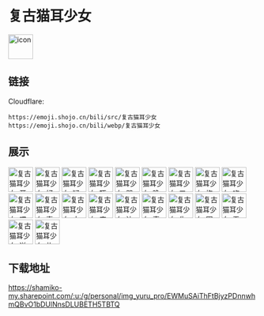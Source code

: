 # 复古猫耳少女
<img src="https://emoji.shojo.cn/bili/src/复古猫耳少女/icon.png" width="50" height="50" alt="icon">

## 链接
Cloudflare:
```
https://emoji.shojo.cn/bili/src/复古猫耳少女
https://emoji.shojo.cn/bili/webp/复古猫耳少女
```
## 展示
<img src="https://emoji.shojo.cn/bili/src/复古猫耳少女/复古猫耳少女-开心.png" width="50" height="50" alt="复古猫耳少女-开心">
<img src="https://emoji.shojo.cn/bili/src/复古猫耳少女/复古猫耳少女-好耶.png" width="50" height="50" alt="复古猫耳少女-好耶">
<img src="https://emoji.shojo.cn/bili/src/复古猫耳少女/复古猫耳少女-疑问.png" width="50" height="50" alt="复古猫耳少女-疑问">
<img src="https://emoji.shojo.cn/bili/src/复古猫耳少女/复古猫耳少女-吓你一跳.png" width="50" height="50" alt="复古猫耳少女-吓你一跳">
<img src="https://emoji.shojo.cn/bili/src/复古猫耳少女/复古猫耳少女-哭唧唧.png" width="50" height="50" alt="复古猫耳少女-哭唧唧">
<img src="https://emoji.shojo.cn/bili/src/复古猫耳少女/复古猫耳少女-晚安.png" width="50" height="50" alt="复古猫耳少女-晚安">
<img src="https://emoji.shojo.cn/bili/src/复古猫耳少女/复古猫耳少女-叉腰.png" width="50" height="50" alt="复古猫耳少女-叉腰">
<img src="https://emoji.shojo.cn/bili/src/复古猫耳少女/复古猫耳少女-抱抱.png" width="50" height="50" alt="复古猫耳少女-抱抱">
<img src="https://emoji.shojo.cn/bili/src/复古猫耳少女/复古猫耳少女-吃瓜.png" width="50" height="50" alt="复古猫耳少女-吃瓜">
<img src="https://emoji.shojo.cn/bili/src/复古猫耳少女/复古猫耳少女-哎.png" width="50" height="50" alt="复古猫耳少女-哎">
<img src="https://emoji.shojo.cn/bili/src/复古猫耳少女/复古猫耳少女-喜欢.png" width="50" height="50" alt="复古猫耳少女-喜欢">
<img src="https://emoji.shojo.cn/bili/src/复古猫耳少女/复古猫耳少女-大哭.png" width="50" height="50" alt="复古猫耳少女-大哭">
<img src="https://emoji.shojo.cn/bili/src/复古猫耳少女/复古猫耳少女-麻了.png" width="50" height="50" alt="复古猫耳少女-麻了">
<img src="https://emoji.shojo.cn/bili/src/复古猫耳少女/复古猫耳少女-达咩.png" width="50" height="50" alt="复古猫耳少女-达咩">
<img src="https://emoji.shojo.cn/bili/src/复古猫耳少女/复古猫耳少女-真的吗.png" width="50" height="50" alt="复古猫耳少女-真的吗">
<img src="https://emoji.shojo.cn/bili/src/复古猫耳少女/复古猫耳少女-生气.png" width="50" height="50" alt="复古猫耳少女-生气">
<img src="https://emoji.shojo.cn/bili/src/复古猫耳少女/复古猫耳少女-困.png" width="50" height="50" alt="复古猫耳少女-困">
<img src="https://emoji.shojo.cn/bili/src/复古猫耳少女/复古猫耳少女-无语.png" width="50" height="50" alt="复古猫耳少女-无语">
<img src="https://emoji.shojo.cn/bili/src/复古猫耳少女/复古猫耳少女-送你小心心.png" width="50" height="50" alt="复古猫耳少女-送你小心心">
<img src="https://emoji.shojo.cn/bili/src/复古猫耳少女/复古猫耳少女-礼物.png" width="50" height="50" alt="复古猫耳少女-礼物">

## 下载地址

https://shamiko-my.sharepoint.com/:u:/g/personal/img_yuru_pro/EWMuSAiThFtBjyzPDnnwhmQBvO1bDUlNnsDLUBETH5TBTQ
